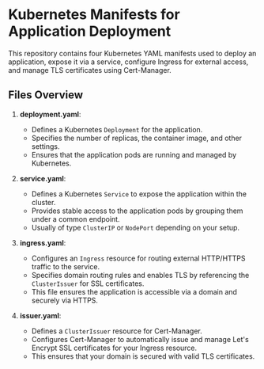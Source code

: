 # Kubernetes Manifests for Application Deployment

This repository contains four Kubernetes YAML manifests used to deploy an application, expose it via a service, configure Ingress for external access, and manage TLS certificates using Cert-Manager.

## Files Overview

1. **deployment.yaml**:
   - Defines a Kubernetes `Deployment` for the application.
   - Specifies the number of replicas, the container image, and other settings.
   - Ensures that the application pods are running and managed by Kubernetes.

2. **service.yaml**:
   - Defines a Kubernetes `Service` to expose the application within the cluster.
   - Provides stable access to the application pods by grouping them under a common endpoint.
   - Usually of type `ClusterIP` or `NodePort` depending on your setup.

3. **ingress.yaml**:
   - Configures an `Ingress` resource for routing external HTTP/HTTPS traffic to the service.
   - Specifies domain routing rules and enables TLS by referencing the `ClusterIssuer` for SSL certificates.
   - This file ensures the application is accessible via a domain and securely via HTTPS.

4. **issuer.yaml**:
   - Defines a `ClusterIssuer` resource for Cert-Manager.
   - Configures Cert-Manager to automatically issue and manage Let's Encrypt SSL certificates for your Ingress resource.
   - This ensures that your domain is secured with valid TLS certificates.
